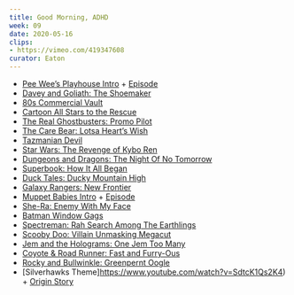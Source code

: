 ```yaml
---
title: Good Morning, ADHD
week: 09
date: 2020-05-16
clips: 
- https://vimeo.com/419347608
curator: Eaton
---
```


- [Pee Wee’s Playhouse Intro](https://www.youtube.com/watch?v=SlIb2oRbCaU) + [Episode](https://www.youtube.com/watch?v=VatU6MJYEI0)
- [Davey and Goliath: The Shoemaker](https://www.youtube.com/watch?v=ykjEImOqP68)
- [80s Commercial Vault](https://www.youtube.com/channel/UCsoiFs_IAf8uMoXd7vj3_Gg)
- [Cartoon All Stars to the Rescue](https://www.youtube.com/watch?v=5hz1UaEVyoo)
- [The Real Ghostbusters: Promo Pilot](https://www.youtube.com/watch?v=VeNiQKwHclI)
- [The Care Bear: Lotsa Heart’s Wish](https://www.youtube.com/watch?v=3uwnJbN)
- [Tazmanian Devil](https://www.youtube.com/watch?v=gn-evG8RE0s)
- [Star Wars: The Revenge of Kybo Ren](https://www.youtube.com/watch?v=_7h7_d2BUtI)
- [Dungeons and Dragons: The Night Of No Tomorrow](https://www.youtube.com/watch?v=XHc9d2Nihuk)
- [Superbook: How It All Began](https://www.youtube.com/watch?v=Pc9Pcql3F5k)
- [Duck Tales: Ducky Mountain High](https://www.youtube.com/watch?v=f_5GN5xSzS4)
- [Galaxy Rangers: New Frontier](https://www.youtube.com/watch?v=YjPGUce9kKc)
- [Muppet Babies Intro](https://www.youtube.com/watch?v=M9z9FcCRj3s) + [Episode](https://www.youtube.com/watch?v=zVX6m04ZKuk)
- [She-Ra: Enemy With My Face](https://www.youtube.com/watch?v=MmsA9iAn8WQ)
- [Batman Window Gags](https://www.youtube.com/watch?v=KLuT38m)
- [Spectreman: Rah Search Among The Earthlings](https://www.youtube.com/watch?v=HXsNGnN3i6U)
- [Scooby Doo: Villain Unmasking Megacut](https://www.youtube.com/watch?v=b4JLLv1lE7A)
- [Jem and the Holograms: One Jem Too Many](https://www.youtube.com/watch?v=k81186wZGmU)
- [Coyote & Road Runner: Fast and Furry-Ous](https://www.youtube.com/watch?v=OfwCmZKqMSI)
- [Rocky and Bullwinkle: Greenpernt Oogle](https://www.youtube.com/watch?v=wXWZO3h2xss)
- [Silverhawks Theme]https://www.youtube.com/watch?v=SdtcK1Qs2K4) + [Origin Story](https://www.youtube.com/watch?v=sEtV78yZ-Y4)
